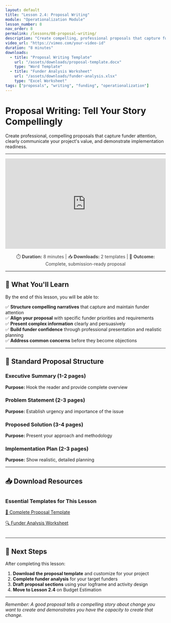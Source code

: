 ```yaml
---
layout: default
title: "Lesson 2.4: Proposal Writing"
module: "Operationalization Module"
lesson_number: 8
nav_order: 8
permalink: /lessons/08-proposal-writing/
description: "Create compelling, professional proposals that capture funder attention and demonstrate your project's value and feasibility"
video_url: "https://vimeo.com/your-video-id"
duration: "8 minutes"
downloads:
  - title: "Proposal Writing Template"
    url: "/assets/downloads/proposal-template.docx"
    type: "Word Template"
  - title: "Funder Analysis Worksheet"
    url: "/assets/downloads/funder-analysis.xlsx"
    type: "Excel Worksheet"
tags: ["proposals", "writing", "funding", "operationalization"]
---
```


# Proposal Writing: Tell Your Story Compellingly

Create professional, compelling proposals that capture funder attention, clearly communicate your project's value, and demonstrate implementation readiness.

---

<div class="video-embed">
<div style="padding:56.25% 0 0 0;position:relative;">
<iframe src="https://player.vimeo.com/video/your-video-id?badge=0&amp;autopause=0&amp;player_id=0&amp;app_id=58479" 
        frameborder="0" 
        allow="autoplay; fullscreen; picture-in-picture" 
        allowfullscreen 
        style="position:absolute;top:0;left:0;width:100%;height:100%;"
        title="Proposal Writing - Setup Your Project for Success">
</iframe>
</div>
<script src="https://player.vimeo.com/api/player.js"></script>
<p style="text-align: center; margin-top: 1rem; font-size: 0.875rem; color: #434343;">
⏱️ <strong>Duration:</strong> 8 minutes | 
📥 <strong>Downloads:</strong> 2 templates | 
🎯 <strong>Outcome:</strong> Complete, submission-ready proposal
</p>
</div>

---

## 🎯 What You'll Learn

By the end of this lesson, you will be able to:

✅ **Structure compelling narratives** that capture and maintain funder attention  
✅ **Align your proposal** with specific funder priorities and requirements  
✅ **Present complex information** clearly and persuasively  
✅ **Build funder confidence** through professional presentation and realistic planning  
✅ **Address common concerns** before they become objections  

---

## 📖 Standard Proposal Structure

### Executive Summary (1-2 pages)
**Purpose:** Hook the reader and provide complete overview

### Problem Statement (2-3 pages)
**Purpose:** Establish urgency and importance of the issue

### Proposed Solution (3-4 pages)
**Purpose:** Present your approach and methodology

### Implementation Plan (2-3 pages)
**Purpose:** Show realistic, detailed planning

---

## 📥 Download Resources

<div class="download-section" style="margin: 2rem 0;">
<h3>Essential Templates for This Lesson</h3>
<div style="display: grid; grid-template-columns: repeat(auto-fit, minmax(250px, 1fr)); gap: 1rem; margin-top: 1rem;">
<a href="/assets/downloads/proposal-template.docx" class="btn btn-outline">📝 Complete Proposal Template</a>
<a href="/assets/downloads/funder-analysis.xlsx" class="btn btn-outline">🔍 Funder Analysis Worksheet</a>
</div>
</div>

---

## 🚀 Next Steps

After completing this lesson:
1. **Download the proposal template** and customize for your project
2. **Complete funder analysis** for your target funders  
3. **Draft proposal sections** using your logframe and activity design
4. **Move to Lesson 2.4** on Budget Estimation

---

*Remember: A good proposal tells a compelling story about change you want to create and demonstrates you have the capacity to create that change.*